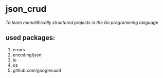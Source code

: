 # json_crud 
*To learn monolithically structured projects in the Go programming language*
## used packages:
1. errors
2. encoding/json
3. io
4. os
5. github.com/google/uuid


